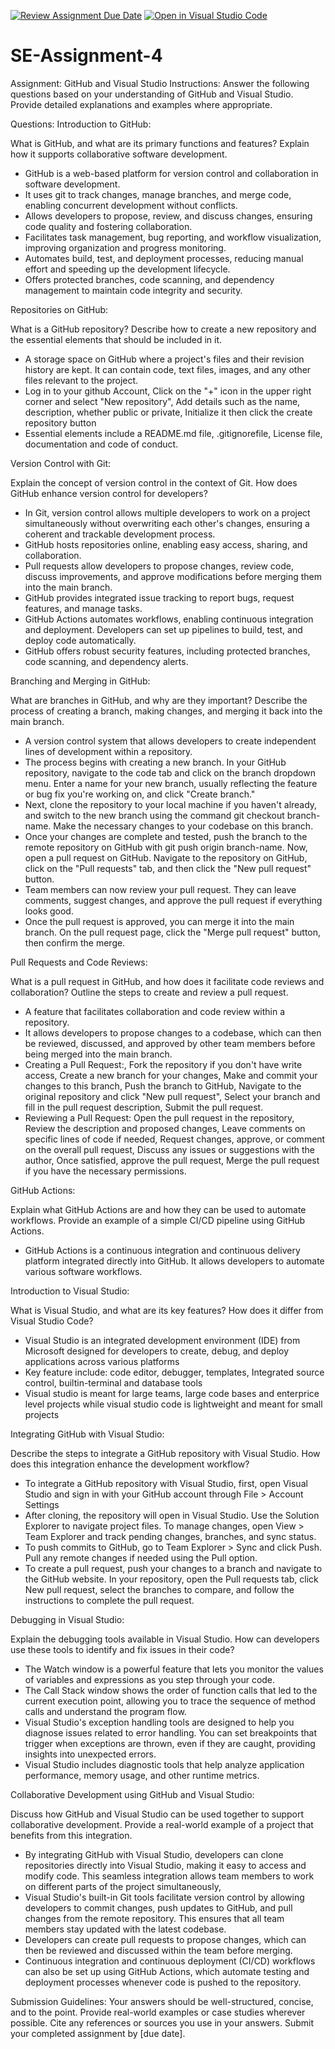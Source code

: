 [![Review Assignment Due Date](https://classroom.github.com/assets/deadline-readme-button-22041afd0340ce965d47ae6ef1cefeee28c7c493a6346c4f15d667ab976d596c.svg)](https://classroom.github.com/a/GvXCZgfk)
[![Open in Visual Studio Code](https://classroom.github.com/assets/open-in-vscode-2e0aaae1b6195c2367325f4f02e2d04e9abb55f0b24a779b69b11b9e10269abc.svg)](https://classroom.github.com/online_ide?assignment_repo_id=15304250&assignment_repo_type=AssignmentRepo)
# SE-Assignment-4
Assignment: GitHub and Visual Studio
Instructions:
Answer the following questions based on your understanding of GitHub and Visual Studio. Provide detailed explanations and examples where appropriate.

Questions:
Introduction to GitHub:

What is GitHub, and what are its primary functions and features? Explain how it supports collaborative software development.

- GitHub is a web-based platform for version control and collaboration in software development.
- It uses git to track changes, manage branches, and merge code, enabling concurrent development without conflicts.
- Allows developers to propose, review, and discuss changes, ensuring code quality and fostering collaboration.
- Facilitates task management, bug reporting, and workflow visualization, improving organization and progress monitoring.
- Automates build, test, and deployment processes, reducing manual effort and speeding up the development lifecycle.
- Offers protected branches, code scanning, and dependency management to maintain code integrity and security.

Repositories on GitHub:

What is a GitHub repository? Describe how to create a new repository and the essential elements that should be included in it.

- A storage space on GitHub where a project's files and their revision history are kept. It can contain code, text files, images, and any other files relevant to the project.
- Log in to your github Account, Click on the "+" icon in the upper right corner and select "New repository", Add details such as the name, description, whether public or private, Initialize it then click the create repository button
- Essential elements include a README.md file, .gitignorefile, License file, documentation and code of conduct.


Version Control with Git:

Explain the concept of version control in the context of Git. How does GitHub enhance version control for developers?

- In Git, version control allows multiple developers to work on a project simultaneously without overwriting each other's changes, ensuring a coherent and trackable development process.
- GitHub hosts repositories online, enabling easy access, sharing, and collaboration. 
- Pull requests allow developers to propose changes, review code, discuss improvements, and approve modifications before merging them into the main branch.
- GitHub provides integrated issue tracking to report bugs, request features, and manage tasks.
- GitHub Actions automates workflows, enabling continuous integration and deployment. Developers can set up pipelines to build, test, and deploy code automatically.
- GitHub offers robust security features, including protected branches, code scanning, and dependency alerts.

Branching and Merging in GitHub:

What are branches in GitHub, and why are they important? Describe the process of creating a branch, making changes, and merging it back into the main branch.
- A version control system that allows developers to create independent lines of development within a repository.
- The process begins with creating a new branch. In your GitHub repository, navigate to the code tab and click on the branch dropdown menu. Enter a name for your new branch, usually reflecting the feature or bug fix you're working on, and click "Create branch." 
- Next, clone the repository to your local machine if you haven't already, and switch to the new branch using the command git checkout branch-name. Make the necessary changes to your codebase on this branch.
- Once your changes are complete and tested, push the branch to the remote repository on GitHub with git push origin branch-name. Now, open a pull request on GitHub. Navigate to the repository on GitHub, click on the "Pull requests" tab, and then click the "New pull request" button.
- Team members can now review your pull request. They can leave comments, suggest changes, and approve the pull request if everything looks good.
- Once the pull request is approved, you can merge it into the main branch. On the pull request page, click the "Merge pull request" button, then confirm the merge. 

Pull Requests and Code Reviews:

What is a pull request in GitHub, and how does it facilitate code reviews and collaboration? Outline the steps to create and review a pull request.

- A feature that facilitates collaboration and code review within a repository.
- It allows developers to propose changes to a codebase, which can then be reviewed, discussed, and approved by other team members before being merged into the main branch.
- Creating a Pull Request:, Fork the repository if you don't have write access, Create a new branch for your changes, Make and commit your changes to this branch, Push the branch to GitHub, Navigate to the original repository and click "New pull request", Select your branch and fill in the pull request description, Submit the pull request.
- Reviewing a Pull Request: Open the pull request in the repository, Review the description and proposed changes, Leave comments on specific lines of code if needed, Request changes, approve, or comment on the overall pull request, Discuss any issues or suggestions with the author, Once satisfied, approve the pull request, Merge the pull request if you have the necessary permissions.

GitHub Actions:

Explain what GitHub Actions are and how they can be used to automate workflows. Provide an example of a simple CI/CD pipeline using GitHub Actions.

- GitHub Actions is a continuous integration and continuous delivery platform integrated directly into GitHub. It allows developers to automate various software workflows. 


Introduction to Visual Studio:

What is Visual Studio, and what are its key features? How does it differ from Visual Studio Code?

- Visual Studio is an integrated development environment (IDE) from Microsoft designed for developers to create, debug, and deploy applications across various platforms
- Key feature include: code editor, debugger, templates, Integrated source control, builtin-terminal and database tools
- Visual studio is meant for large teams, large code bases and enterprice level projects while visual studio code is lightweight and meant for small projects

Integrating GitHub with Visual Studio:

Describe the steps to integrate a GitHub repository with Visual Studio. How does this integration enhance the development workflow?

- To integrate a GitHub repository with Visual Studio, first, open Visual Studio and sign in with your GitHub account through File > Account Settings
- After cloning, the repository will open in Visual Studio. Use the Solution Explorer to navigate project files. To manage changes, open View > Team Explorer and track pending changes, branches, and sync status. 
- To push commits to GitHub, go to Team Explorer > Sync and click Push. Pull any remote changes if needed using the Pull option. 
- To create a pull request, push your changes to a branch and navigate to the GitHub website. In your repository, open the Pull requests tab, click New pull request, select the branches to compare, and follow the instructions to complete the pull request. 

Debugging in Visual Studio:

Explain the debugging tools available in Visual Studio. How can developers use these tools to identify and fix issues in their code?

- The Watch window is a powerful feature that lets you monitor the values of variables and expressions as you step through your code.
- The Call Stack window shows the order of function calls that led to the current execution point, allowing you to trace the sequence of method calls and understand the program flow.
- Visual Studio's exception handling tools are designed to help you diagnose issues related to error handling. You can set breakpoints that trigger when exceptions are thrown, even if they are caught, providing insights into unexpected errors.
- Visual Studio includes diagnostic tools that help analyze application performance, memory usage, and other runtime metrics.


Collaborative Development using GitHub and Visual Studio:

Discuss how GitHub and Visual Studio can be used together to support collaborative development. Provide a real-world example of a project that benefits from this integration.
- By integrating GitHub with Visual Studio, developers can clone repositories directly into Visual Studio, making it easy to access and modify code. This seamless integration allows team members to work on different parts of the project simultaneously,
- Visual Studio's built-in Git tools facilitate version control by allowing developers to commit changes, push updates to GitHub, and pull changes from the remote repository. This ensures that all team members stay updated with the latest codebase.
- Developers can create pull requests to propose changes, which can then be reviewed and discussed within the team before merging.
- Continuous integration and continuous deployment (CI/CD) workflows can also be set up using GitHub Actions, which automate testing and deployment processes whenever code is pushed to the repository.


Submission Guidelines:
Your answers should be well-structured, concise, and to the point.
Provide real-world examples or case studies wherever possible.
Cite any references or sources you use in your answers.
Submit your completed assignment by [due date].
